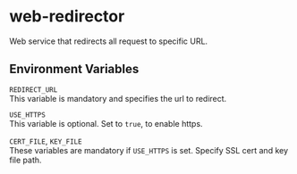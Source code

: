 # web-redirector

Web service that redirects all request to specific URL.

## Environment Variables

`REDIRECT_URL`  
This variable is mandatory and specifies the url to redirect.

`USE_HTTPS`  
This variable is optional. Set to `true`, to enable https.

`CERT_FILE`, `KEY_FILE`  
These variables are mandatory if `USE_HTTPS` is set. Specify SSL cert and key file path.
